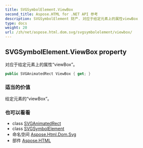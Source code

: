 ```yaml
---
title: SVGSymbolElement.ViewBox
second_title: Aspose.HTML for .NET API 参考
description: SVGSymbolElement 财产. 对应于给定元素上的属性viewBox
type: docs
weight: 20
url: /zh/net/aspose.html.dom.svg/svgsymbolelement/viewbox/
---
```

## SVGSymbolElement.ViewBox property

对应于给定元素上的属性“viewBox”。

```csharp
public SVGAnimatedRect ViewBox { get; }
```

### 适当的价值

给定元素的“viewBox”。

### 也可以看看

* class [SVGAnimatedRect](../../../aspose.html.dom.svg.datatypes/svganimatedrect/)
* class [SVGSymbolElement](../)
* 命名空间 [Aspose.Html.Dom.Svg](../../svgsymbolelement/)
* 部件 [Aspose.HTML](../../../)


